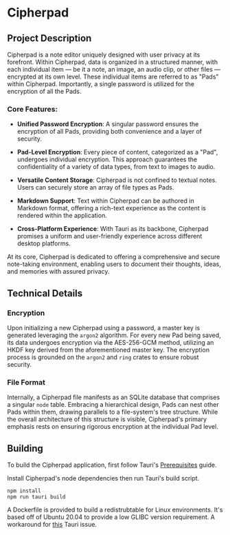# Cipherpad

## Project Description

Cipherpad is a note editor uniquely designed with user privacy at its forefront.
Within Cipherpad, data is organized in a structured manner, with each individual item — be it a note, an image, an audio clip, or other files — encrypted at its own level.
These individual items are referred to as "Pads" within Cipherpad. Importantly, a single password is utilized for the encryption of all the Pads.

### Core Features:

- **Unified Password Encryption**: A singular password ensures the encryption of all Pads, providing both convenience and a layer of security.
  
- **Pad-Level Encryption**: Every piece of content, categorized as a "Pad", undergoes individual encryption. This approach guarantees the confidentiality of a variety of data types, from text to images to audio.
  
- **Versatile Content Storage**: Cipherpad is not confined to textual notes. Users can securely store an array of file types as Pads.

- **Markdown Support**: Text within Cipherpad can be authored in Markdown format, offering a rich-text experience as the content is rendered within the application.
  
- **Cross-Platform Experience**: With Tauri as its backbone, Cipherpad promises a uniform and user-friendly experience across different desktop platforms.

At its core, Cipherpad is dedicated to offering a comprehensive and secure note-taking environment, enabling users to document their thoughts, ideas, and memories with assured privacy.

## Technical Details

### Encryption

Upon initializing a new Cipherpad using a password, a master key is generated leveraging the `argon2` algorithm.
For every new Pad being saved, its data undergoes encryption via the AES-256-GCM method, utilizing an HKDF key derived from the aforementioned master key.
The encryption process is grounded on the `argon2` and `ring` crates to ensure robust security.

### File Format

Internally, a Cipherpad file manifests as an SQLite database that comprises a singular `node` table.
Embracing a hierarchical design, Pads can nest other Pads within them, drawing parallels to a file-system's tree structure.
While the overall architecture of this structure is visible, Cipherpad's primary emphasis rests on ensuring rigorous encryption at the individual Pad level.

## Building

To build the Cipherpad application, first follow Tauri's [Prerequisites](https://tauri.app/v1/guides/getting-started/prerequisites) guide.

Install Cipherpad's node dependencies then run Tauri's build script.

```
npm install
npm run tauri build
```

A Dockerfile is provided to build a redistrubtable for Linux environments. It's based off of Ubuntu 20.04 to provide a low GLIBC version requirement.
A workaround for [this](https://github.com/tauri-apps/tauri/issues/1355) Tauri issue.